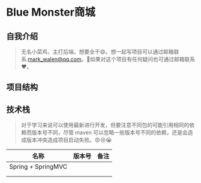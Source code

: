 # Blue Monster商城

## 自我介绍

> 无名小菜鸡，主打后端，想要全干:smile:。想一起写项目可以通过邮箱联系:mark_walen@qq.com。:two_men_holding_hands:如果对这个项目有任何疑问也可通过邮箱联系:heart:。

## 项目结构

## 技术栈

> 对于学习来说可以使用最新进行开发，但要注意不同包的可能引用相同的依赖而版本号不同，尽管 maven 可以忽略一些版本号不同的依赖，还是会造成版本冲突造成项目启动失败。:rage::cry::sob:

| 名称               | 版本号 | 备注 |
| ------------------ | ------ | ---- |
| Spring + SpringMVC |        |      |
|                    |        |      |
|                    |        |      |

